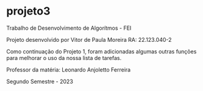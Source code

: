 # projeto3

Trabalho de Desenvolvimento de Algorítmos - FEI


Projeto desenvolvido por Vitor de Paula Moreira RA: 22.123.040-2



Como continuação do Projeto 1, foram adicionadas algumas outras funções para melhorar o uso da nossa lista de tarefas.



Professor da matéria: Leonardo Anjoletto Ferreira




Segundo Semestre - 2023
